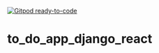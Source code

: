 [![Gitpod ready-to-code](https://img.shields.io/badge/Gitpod-ready--to--code-blue?logo=gitpod)](https://gitpod.io/#https://github.com/1208kelly/to_do_app_django_react)

# to_do_app_django_react